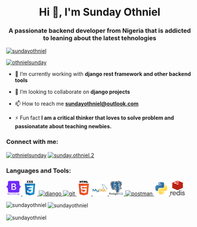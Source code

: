 <h1 align="center">Hi 👋, I'm Sunday Othniel</h1>
<h3 align="center">A passionate backend developer from Nigeria that is addicted to leaning about the latest tehnologies</h3>

<p align="left"> <a href="https://github.com/ryo-ma/github-profile-trophy"><img src="https://github-profile-trophy.vercel.app/?username=sundayothniel" alt="sundayothniel" /></a> </p>

<p align="left"> <a href="https://twitter.com/othnielsunday" target="blank"><img src="https://img.shields.io/twitter/follow/othnielsunday?logo=twitter&style=for-the-badge" alt="othnielsunday" /></a> </p>

- 🌱 I’m currently working with **django rest framework and other backend tools**

- 👯 I’m looking to collaborate on **django projects**

- 📫 How to reach me **sundayothniel@outlook.com**

- ⚡ Fun fact **I am a critical thinker that loves to solve problem and passionatate about teaching newbies.**

<h3 align="left">Connect with me:</h3>
<p align="left">
<a href="https://twitter.com/othnielsunday" target="blank"><img align="center" src="https://raw.githubusercontent.com/rahuldkjain/github-profile-readme-generator/master/src/images/icons/Social/twitter.svg" alt="othnielsunday" height="30" width="40" /></a>
<a href="https://fb.com/sunday.othniel.2" target="blank"><img align="center" src="https://raw.githubusercontent.com/rahuldkjain/github-profile-readme-generator/master/src/images/icons/Social/facebook.svg" alt="sunday.othniel.2" height="30" width="40" /></a>
</p>

<h3 align="left">Languages and Tools:</h3>
<p align="left"> <a href="https://getbootstrap.com" target="_blank" rel="noreferrer"> <img src="https://raw.githubusercontent.com/devicons/devicon/master/icons/bootstrap/bootstrap-plain-wordmark.svg" alt="bootstrap" width="40" height="40"/> </a> <a href="https://www.w3schools.com/css/" target="_blank" rel="noreferrer"> <img src="https://raw.githubusercontent.com/devicons/devicon/master/icons/css3/css3-original-wordmark.svg" alt="css3" width="40" height="40"/> </a> <a href="https://www.djangoproject.com/" target="_blank" rel="noreferrer"> <img src="https://cdn.worldvectorlogo.com/logos/django.svg" alt="django" width="40" height="40"/> </a> <a href="https://git-scm.com/" target="_blank" rel="noreferrer"> <img src="https://www.vectorlogo.zone/logos/git-scm/git-scm-icon.svg" alt="git" width="40" height="40"/> </a> <a href="https://www.w3.org/html/" target="_blank" rel="noreferrer"> <img src="https://raw.githubusercontent.com/devicons/devicon/master/icons/html5/html5-original-wordmark.svg" alt="html5" width="40" height="40"/> </a> <a href="https://www.mysql.com/" target="_blank" rel="noreferrer"> <img src="https://raw.githubusercontent.com/devicons/devicon/master/icons/mysql/mysql-original-wordmark.svg" alt="mysql" width="40" height="40"/> </a> <a href="https://www.postgresql.org" target="_blank" rel="noreferrer"> <img src="https://raw.githubusercontent.com/devicons/devicon/master/icons/postgresql/postgresql-original-wordmark.svg" alt="postgresql" width="40" height="40"/> </a> <a href="https://postman.com" target="_blank" rel="noreferrer"> <img src="https://www.vectorlogo.zone/logos/getpostman/getpostman-icon.svg" alt="postman" width="40" height="40"/> </a> <a href="https://www.python.org" target="_blank" rel="noreferrer"> <img src="https://raw.githubusercontent.com/devicons/devicon/master/icons/python/python-original.svg" alt="python" width="40" height="40"/> </a> <a href="https://redis.io" target="_blank" rel="noreferrer"> <img src="https://raw.githubusercontent.com/devicons/devicon/master/icons/redis/redis-original-wordmark.svg" alt="redis" width="40" height="40"/> </a> </p>

<p><img align="left" src="https://github-readme-stats.vercel.app/api/top-langs?username=sundayothniel&show_icons=true&locale=en&layout=compact" alt="sundayothniel" /></p>

<p>&nbsp;<img align="center" src="https://github-readme-stats.vercel.app/api?username=sundayothniel&show_icons=true&locale=en" alt="sundayothniel" /></p>

<p><img align="center" src="https://github-readme-streak-stats.herokuapp.com/?user=sundayothniel&" alt="sundayothniel" /></p>
